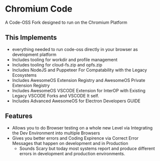 # Chromium Code
A Code-OSS Fork designed to run on the Chromium Platform

## This Implements 
- everything needed to run code-oss directly in your browser as development platform
- Includes tooling for workdir and profile management
- Includes tooling for cloud-fs.zip and opfs.zip
- Includes NodeJS and Puppeteer For Compatability with the Legacy Ecosystems
- Includes AwesomeOS Extension Registry and AwesomeOS Private Extension Registry
- Includes AwesomeOS VSCODE Extension for InterOP with Existing Legacy VSCODE Forks and VSCODE It self.
- Includes Advanced AwesomeOS for Electron Developers GUIDE 

## Features
- Allows you to do Browser testing on a whole new Level via Integrating the Dev Environment into multiple Browsers
- Gives you better errors and Coding Expirence via Correct Error Messages that happen on development and in Production
  - Sounds Scary but today most systems report and produce different errors in development and production environments.
